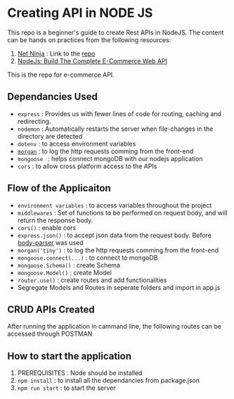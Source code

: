 # Creating API in NODE JS

This repo is a beginner's guide to create Rest APIs in NodeJS. The content can be hands on practices from the following resources:
1. [Net Ninja](https://www.youtube.com/playlist?list=PL4cUxeGkcC9jBcybHMTIia56aV21o2cZ8) : Link to the [repo](https://github.com/tanishabisht/APIs-NodeJS-Ninja)
2. [NodeJs: Build The Complete E-Commerce Web API](https://www.udemy.com/course/nodejs-build-complete-ecommerce-web-api/)

This is the repo for e-commerce API.


## Dependancies Used
- `express` : Provides us with fewer lines of code for routing, caching and redirecting.
- `nodemon` : Automatically restarts the server when file-changes in the directory are detected
- `dotenv` : to access environment variables
- [`morgan`](https://www.npmjs.com/package/morgan) : to log the http requests comming from the front-end
- `mongoose ` : helps connect mongoDB with our nodejs application
- `cors` : to allow cross platform access to the APIs


## Flow of the Applicaiton
- `environment variables` : to access variables throughout the project
- `middlewares` : Set of functions to be performed on request body, and will return the response body.
- `cors()` : enable cors
- `express.json()` : to accept json data from the request body. Before [body-parser](https://www.npmjs.com/package/body-parser) was used
- `morgan('tiny')` : to log the http requests comming from the front-end
- `mongoose.connect(...)` : to connect to mongoDB
- `mongoose.Schema()` : create Schema
- `mongoose.Model()` : create Model
- `router.use()` : create routes and add functionalities
- Segregate Models and Routes in seperate folders and import in app.js



## CRUD APIs Created
After running the application in cammand line, the following routes can be accessed through POSTMAN


## How to start the application
1. PREREQUISITES : Node should be installed
2. `npm install` : to install all the dependancies from package.json
3. `npm run start` : to start the server